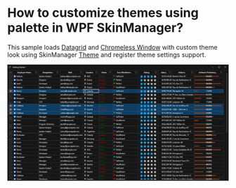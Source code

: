 # How to customize themes using palette in WPF SkinManager?

This sample loads [Datagrid](https://help.syncfusion.com/wpf/datagrid/getting-started) and [Chromeless Window](https://help.syncfusion.com/wpf/chromeless-window/getting-started) with custom theme look using SkinManager [Theme](https://help.syncfusion.com/wpf/themes/getting-started#apply-visual-style-to-controls) and register theme settings support.

![Datagrid with custom theme using palette](Images/Output.png)
